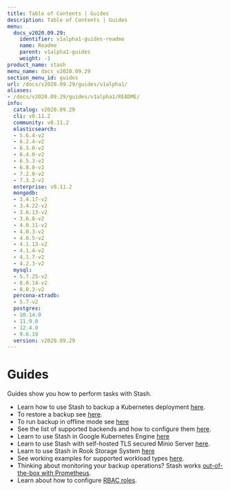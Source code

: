 ```yaml
---
title: Table of Contents | Guides
description: Table of Contents | Guides
menu:
  docs_v2020.09.29:
    identifier: v1alpha1-guides-readme
    name: Readme
    parent: v1alpha1-guides
    weight: -1
product_name: stash
menu_name: docs_v2020.09.29
section_menu_id: guides
url: /docs/v2020.09.29/guides/v1alpha1/
aliases:
- /docs/v2020.09.29/guides/v1alpha1/README/
info:
  catalog: v2020.09.29
  cli: v0.11.2
  community: v0.11.2
  elasticsearch:
  - 5.6.4-v2
  - 6.2.4-v2
  - 6.3.0-v2
  - 6.4.0-v2
  - 6.5.3-v2
  - 6.8.0-v2
  - 7.2.0-v2
  - 7.3.2-v2
  enterprise: v0.11.2
  mongodb:
  - 3.4.17-v2
  - 3.4.22-v2
  - 3.6.13-v2
  - 3.6.8-v2
  - 4.0.11-v2
  - 4.0.3-v2
  - 4.0.5-v2
  - 4.1.13-v2
  - 4.1.4-v2
  - 4.1.7-v2
  - 4.2.3-v2
  mysql:
  - 5.7.25-v2
  - 8.0.14-v2
  - 8.0.3-v2
  percona-xtradb:
  - 5.7-v2
  postgres:
  - 10.14.0
  - 11.9.0
  - 12.4.0
  - 9.6.19
  version: v2020.09.29
---
```


# Guides

Guides show you how to perform tasks with Stash.

- Learn how to use Stash to backup a Kubernetes deployment [here](/docs/v2020.09.29/guides/v1alpha1/backup).
- To restore a backup see [here](/docs/v2020.09.29/guides/v1alpha1/restore).
- To run backup in offline mode see [here](/docs/v2020.09.29/guides/v1alpha1/offline_backup)
- See the list of supported backends and how to configure them [here](/docs/v2020.09.29/guides/v1alpha1/backends/overview).
- Learn to use Stash in Google Kubernetes Engine [here](/docs/v2020.09.29/guides/v1alpha1/platforms/gke)
- Learn to use Stash with self-hosted TLS secured Minio Server [here](/docs/v2020.09.29/guides/v1alpha1/platforms/minio).
- Learn to use Stash in Rook Storage System [here](/docs/v2020.09.29/guides/v1alpha1/platforms/rook)
- See working examples for supported workload types [here](/docs/v2020.09.29/guides/v1alpha1/workloads).
- Thinking about monitoring your backup operations? Stash works [out-of-the-box with Prometheus](/docs/v2020.09.29/guides/v1alpha1/monitoring/overview).
- Learn about how to configure [RBAC roles](/docs/v2020.09.29/guides/v1alpha1/rbac).

